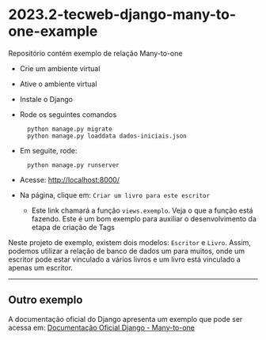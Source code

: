 # 2023.2-tecweb-django-many-to-one-example
Repositório contém exemplo de relação Many-to-one

- Crie um ambiente virtual
- Ative o ambiente virtual
- Instale o Django
- Rode os seguintes comandos

        python manage.py migrate
        python manage.py loaddata dados-iniciais.json

- Em seguite, rode:

        python manage.py runserver

- Acesse: [http://localhost:8000/](http://localhost:8000/)

- Na página, clique em: `Criar um livro para este escritor`
    - Este link chamará a função `views.exemplo`. Veja o que a função está fazendo.
    Este é um bom exemplo para auxiliar o desenvolvimento da etapa de criação de Tags

Neste projeto de exemplo, existem dois modelos: `Escritor` e `Livro`.
Assim, podemos utilizar a relação de banco de dados um para muitos, onde um escritor pode estar vinculado a vários livros e um livro está vinculado a apenas um escritor.

___

## Outro exemplo

A documentação oficial do Django apresenta um exemplo que pode ser acessa em: [Documentação Oficial Django - Many-to-one](https://docs.djangoproject.com/en/4.2/topics/db/examples/many_to_one/)

